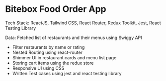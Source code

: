 # Bitebox Food Order App

Tech Stack: ReactJS, Tailwind CSS, React Router, Redux Toolkit, Jest, React Testing Library

Data: Fetched list of restaurants and their menus using Swiggy API

- Filter restaurants by name or rating
- Nested Routing using react-router
- Shimmer UI in restaurant cards and menu list page
- Storing cart items using the redux store
- Responsive UI using CSS
- Written Test cases using jest and react testing library
